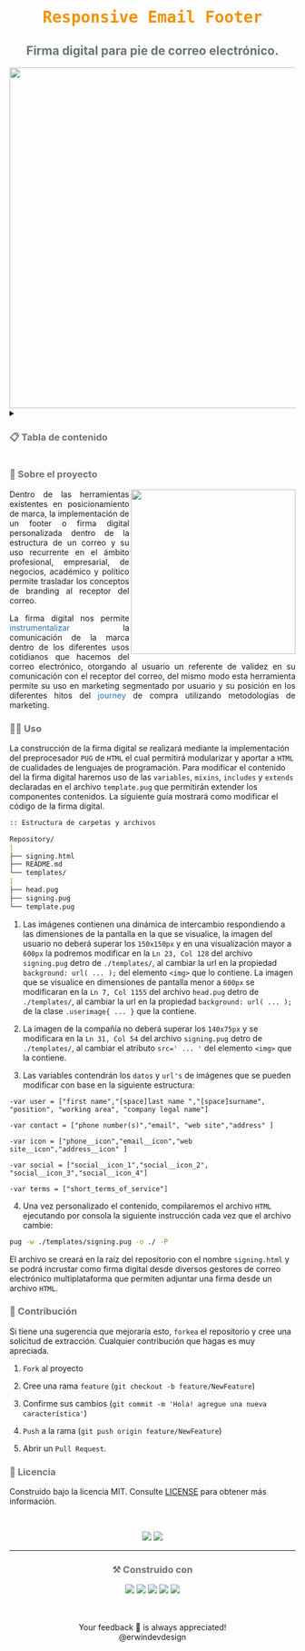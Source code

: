 <center> <h1 style="color:#f29100;font-family: monospace;">Responsive Email Footer</h1> </center>
<center> <h2 style="color:#697477;">Firma digital para pie de correo electrónico.</h2> </center>
<center> <img width='600' src='https://i.imgur.com/EeasGOP.png'></center>

<details><summary><h3 style="color:#697477">📋 Tabla de contenido</h3></summary>
<p>

1. [Sobre el proyecto](#id1.0)
2. [Uso](#id2.0)
3. [Contribución](#id3.0)
4. [Licencia](#id4.0)

</p>
</details>

<h3 style="color:#697477">📌 Sobre el proyecto </h3><a name='id1.0'></a>

<img align='right' width='290'  src='https://i.imgur.com/Od8ElaN.png'></a>

<p style="text-align:justify">Dentro de las herramientas existentes en posicionamiento de marca, la implementación de un footer o firma digital personalizada dentro de la estructura de un correo y su uso recurrente en el ámbito profesional, empresarial, de negocios, académico y político permite trasladar los conceptos de branding al receptor del correo.</p>

<p style="text-align:justify">La firma digital nos permite <a style="color:#1D70B7 "> instrumentalizar</a> la comunicación de la marca dentro de los diferentes usos cotidianos que hacemos del correo electrónico, otorgando al usuario un referente de validez en su comunicación con el receptor del correo, del mismo modo esta herramienta permite su uso en marketing segmentado por usuario y su posición en los diferentes hitos del <a style="color:#1D70B7 ">journey</a> de compra utilizando metodologías de marketing.</p>

<h3 style="color:#697477">🧑‍💻 Uso</h3> <a name='id2.0'></a>

La construcción de la firma digital se realizará mediante la implementación del preprocesador `PUG` de `HTML` el cual permitirá modularizar y aportar a `HTML` de cualidades de lenguajes de programación. Para modificar el contenido del la firma digital haremos uso de las `variables`, `mixins`, `includes` y `extends` declaradas en el archivo `template.pug` que permitirán extender los componentes contenidos. La siguiente guía mostrará como modificar el código de la firma digital.

```md
:: Estructura de carpetas y archivos

Repository/
|
├── signing.html
├── README.md
└── templates/
|
├── head.pug
├── signing.pug
└── template.pug
```

1. Las imágenes contienen una dinámica de intercambio respondiendo a las dimensiones de la pantalla en la que se visualice, la imagen del usuario no deberá superar los `150x150px` y en una visualización mayor a `600px` la podremos modificar en la `Ln 23, Col 128` del archivo `signing.pug` detro de `./templates/`, al cambiar la url en la propiedad `background: url( ... );` del elemento `<img>` que lo contiene. La imagen que se visualice en dimensiones de pantalla menor a `600px` se modificaran en la `Ln 7, Col 1155` del archivo `head.pug` detro de `./templates/`, al cambiar la url en la propiedad `background: url( ... );` de la clase `.userimage{ ... }` que la contiene.

2. La imagen de la compañía no deberá superar los `140x75px` y se modificara en la `Ln 31, Col 54` del archivo `signing.pug` detro de `./templates/`, al cambiar el atributo `src=' ... '` del elemento `<img>` que la contiene.

3. Las variables contendrán los `datos` y `url's` de imágenes que se pueden modificar con base en la siguiente estructura:

```pug
-var user = ["first name","[space]last name ","[space]surname", "position", "working area", "company legal name"]

-var contact = ["phone number(s)","email", "web site","address" ]

-var icon = ["phone__icon","email__icon","web site__icon","address__icon" ]

-var social = ["social__icon_1","social__icon_2", "social__icon_3","social__icon_4"]

-var terms = ["short_terms_of_service"]
```

>

4. Una vez personalizado el contenido, compilaremos el archivo `HTML` ejecutando por consola la siguiente instrucción cada vez que el archivo cambie:

```sh
pug -w ./templates/signing.pug -o ./ -P
```

El archivo se creará en la raíz del repositorio con el nombre `signing.html` y se podrá incrustar como firma digital desde diversos gestores de correo electrónico multiplataforma que permiten adjuntar una firma desde un archivo `HTML`.

<h3 style="color:#697477">🧮 Contribución</h3><a name='id3.0'></a>

Si tiene una sugerencia que mejoraría esto, `forkea` el repositorio y cree una solicitud de extracción. Cualquier contribución que hagas es muy apreciada.

1. `Fork` al proyecto

2. Cree una rama `feature` (`git checkout -b feature/NewFeature`)

3. Confirme sus cambios (`git commit -m 'Hola! agregue una nueva característica'`)

4. `Push` a la rama (`git push origin feature/NewFeature`)

5. Abrir un `Pull Request`.

<h3 style="color:#697477">📜 Licencia</h3><a name='id4.0'></a>

Construido bajo la licencia MIT. Consulte <a href="../LICENSE" > LICENSE</a> para obtener más información.

<br>

<p align="center">
<img src="https://img.shields.io/badge/STATUS-EN%20DESAROLLO-green">
<img src="https://img.shields.io/badge/license-MIT-green">
</p>

---

<h3 style="color:#697477;text-align:center;">⚒️ Construido con</h3>
<p align='center'>
<img src='https://img.shields.io/badge/html-%23E34F26.svg?style=for-the-badge&logo=html5&logoColor=white'>
<img src='https://img.shields.io/badge/Pug-FFF?style=for-the-badge&logo=pug&logoColor=A86454'>
<img src='https://img.shields.io/badge/css-%231572B6.svg?style=for-the-badge&logo=css3&logoColor=white'>
<img src='https://img.shields.io/badge/git-%23F05033.svg?style=for-the-badge&logo=git&logoColor=white'>
<img src='https://img.shields.io/badge/adobe%20illustrator-%23FF9A00.svg?style=for-the-badge&logo=adobe%20illustrator&logoColor=white'>

<!--

Las diferencias de interpretación de código entre los gestores de correo electrónico, las diferencias de visualización entre motores de renderizado en los diversos navegadores y las diferentes dimensiones de visualización en los dispositivos donde visualizaremos el correo electrónico crean la necesidad de desarrollar la estructura en código del producto bajo características de desarrollo que se integren y adecuen a estos requerimientos sin afectar la calidad del producto final. Para ello definir los siguientes atributos e implementar las siguientes características en la escritura del código ayudará a integrar estas diferencias de interpretación del código y minimizar las discrepancias de visualización.


 -->

<p style="color:'red';"  align='center'; > </br> </br> Your feedback 💚 is always appreciated!
</br> @erwindevdesign
 
 </a>&nbsp;&nbsp;


</p>
